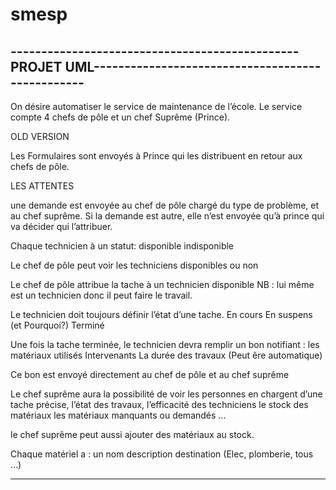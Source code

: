 # smesp

-----------------------------------------------PROJET UML-------------------------------------------------
----------------------------------------------------------------------------------------------------------

On désire automatiser le service de maintenance de l’école.
Le service compte 4 chefs de pôle et un chef Suprême (Prince).

OLD VERSION
 
Les Formulaires sont envoyés à Prince qui les distribuent en retour aux chefs de pôle.


LES ATTENTES

une demande est envoyée au chef de pôle chargé du type de problème, et au chef suprême.
Si la demande est autre, elle n’est envoyée qu’à prince qui va décider qui l’attribuer.

Chaque technicien à un statut:
	disponible
	indisponible

Le chef de pôle peut voir les techniciens disponibles ou non

Le chef de pôle attribue la tache à un technicien disponible
	NB : lui même est un technicien donc il peut faire le travail.


Le technicien doit toujours définir l’état d’une tache.
	En cours
	En suspens (et Pourquoi?)
	Terminé
	
Une fois la tache terminée, le technicien devra remplir un bon notifiant :
	les matériaux utilisés
	Intervenants
	La durée des travaux (Peut êre automatique)

Ce bon est envoyé directement au chef de pôle et au chef suprême

Le chef suprême aura la possibilité de voir
	les personnes en chargent d’une tache précise,
	l’état des travaux,
	l’efficacité des techniciens
	le stock des matériaux
	les matériaux manquants ou demandés …

le chef suprême peut aussi ajouter des matériaux au stock.

Chaque matériel a :
	un nom
	description
	destination (Elec, plomberie, tous …)
  
  ----------------------------------------------------------------------------------------------------------
